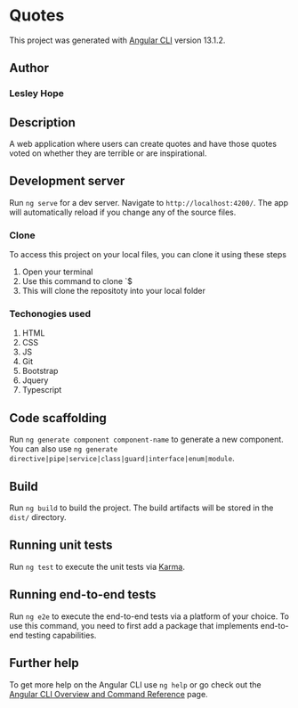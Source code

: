 # Quotes

This project was generated with [Angular CLI](https://github.com/angular/angular-cli) version 13.1.2.
## Author
### Lesley Hope

## Description
A web application where users can create quotes and have those quotes voted on whether they are terrible or are inspirational. 

## Development server
Run `ng serve` for a dev server. Navigate to `http://localhost:4200/`. The app will automatically reload if you change any of the source files.

### Clone
To access this project on your local files, you can clone it using these steps
1. Open your terminal
2. Use this command to clone `$  
3. This will clone the repositoty into your local folder


### Techonogies used
1. HTML
2. CSS
3. JS
4. Git
5. Bootstrap
6. Jquery
7. Typescript


## Code scaffolding

Run `ng generate component component-name` to generate a new component. You can also use `ng generate directive|pipe|service|class|guard|interface|enum|module`.

## Build

Run `ng build` to build the project. The build artifacts will be stored in the `dist/` directory.

## Running unit tests

Run `ng test` to execute the unit tests via [Karma](https://karma-runner.github.io).

## Running end-to-end tests

Run `ng e2e` to execute the end-to-end tests via a platform of your choice. To use this command, you need to first add a package that implements end-to-end testing capabilities.

## Further help

To get more help on the Angular CLI use `ng help` or go check out the [Angular CLI Overview and Command Reference](https://angular.io/cli) page.
